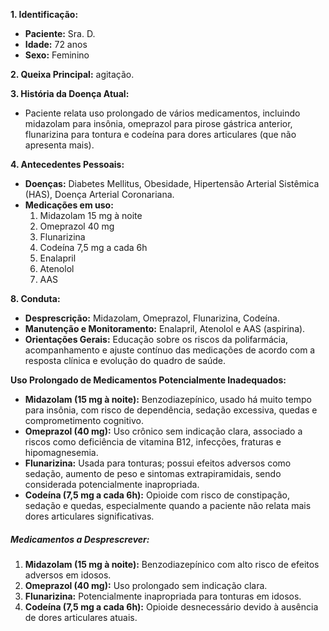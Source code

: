 
**1. Identificação:**
- **Paciente:** Sra. D.
- **Idade:** 72 anos
- **Sexo:** Feminino

 **2. Queixa Principal:** agitação.

 **3. História da Doença Atual:**
- Paciente relata uso prolongado de vários medicamentos, incluindo midazolam para insônia, omeprazol para pirose gástrica anterior, flunarizina para tontura e codeína para dores articulares (que não apresenta mais).

**4. Antecedentes Pessoais:**
- **Doenças:** Diabetes Mellitus, Obesidade, Hipertensão Arterial Sistêmica (HAS), Doença Arterial Coronariana.
- **Medicações em uso:**
    1. Midazolam 15 mg à noite
    2. Omeprazol 40 mg
    3. Flunarizina
    4. Codeína 7,5 mg a cada 6h
    5. Enalapril
    6. Atenolol
    7. AAS

 **8. Conduta:**
- **Desprescrição:** Midazolam, Omeprazol, Flunarizina, Codeína.
- **Manutenção e Monitoramento:** Enalapril, Atenolol e AAS (aspirina).
- **Orientações Gerais:** Educação sobre os riscos da polifarmácia, acompanhamento e ajuste contínuo das medicações de acordo com a resposta clínica e evolução do quadro de saúde.

**Uso Prolongado de Medicamentos Potencialmente Inadequados:**
- **Midazolam (15 mg à noite):** Benzodiazepínico, usado há muito tempo para insônia, com risco de dependência, sedação excessiva, quedas e comprometimento cognitivo.
- **Omeprazol (40 mg):** Uso crônico sem indicação clara, associado a riscos como deficiência de vitamina B12, infecções, fraturas e hipomagnesemia.
- **Flunarizina:** Usada para tonturas; possui efeitos adversos como sedação, aumento de peso e sintomas extrapiramidais, sendo considerada potencialmente inapropriada.
- **Codeína (7,5 mg a cada 6h):** Opioide com risco de constipação, sedação e quedas, especialmente quando a paciente não relata mais dores articulares significativas.
##### **Medicamentos a Desprescrever:**
1. **Midazolam (15 mg à noite):** Benzodiazepínico com alto risco de efeitos adversos em idosos.
2. **Omeprazol (40 mg):** Uso prolongado sem indicação clara.
3. **Flunarizina:** Potencialmente inapropriada para tonturas em idosos.
4. **Codeína (7,5 mg a cada 6h):** Opioide desnecessário devido à ausência de dores articulares atuais.